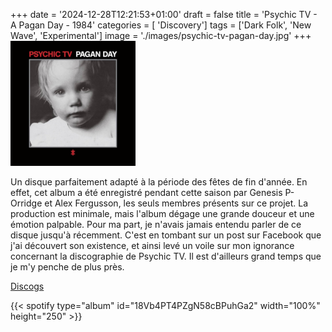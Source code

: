 +++
date = '2024-12-28T12:21:53+01:00'
draft = false
title = 'Psychic TV - A Pagan Day - 1984'
categories = [ 'Discovery']
tags = ['Dark Folk', 'New Wave', 'Experimental']
image = './images/psychic-tv-pagan-day.jpg'
+++
<img src="./images/psychic-tv-pagan-day.jpg" width="200"/>

Un disque parfaitement adapté à la période des fêtes de fin d'année. En effet, cet album a été enregistré pendant cette saison par Genesis P-Orridge et Alex Fergusson, les seuls membres présents sur ce projet. La production est minimale, mais l'album dégage une grande douceur et une émotion palpable. Pour ma part, je n'avais jamais entendu parler de ce disque jusqu'à récemment. C'est en tombant sur un post sur Facebook que j'ai découvert son existence, et ainsi levé un voile sur mon ignorance concernant la discographie de Psychic TV. Il est d'ailleurs grand temps que je m'y penche de plus près. 

[Discogs](https://www.discogs.com/fr/master/17986-Psychic-TV-A-Pagan-Day-Pages-From-A-Notebook)

{{< spotify type="album" id="18Vb4PT4PZgN58cBPuhGa2" width="100%" height="250" >}}
